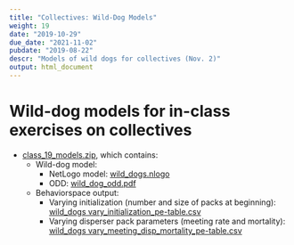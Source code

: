 ```yaml
---
title: "Collectives: Wild-Dog Models"
weight: 19
date: "2019-10-29"
due_date: "2021-11-02"
pubdate: "2019-08-22"
descr: "Models of wild dogs for collectives (Nov. 2)"
output: html_document
---
```

# Wild-dog models for in-class exercises on collectives

* [class_19_models.zip](/models/class_19/class_19_models.zip), which contains:
  * Wild-dog model: 
    * NetLogo model: [wild_dogs.nlogo](/models/class_19/wild_dogs.nlogo)
    * ODD:  [wild_dog_odd.pdf](/models/class_19/wild_dog_odd.pdf)
  * Behaviorspace output:
    * Varying initialization (number and size of packs at beginning): 
      [wild_dogs vary_initialization_pe-table.csv](/models/class_19/wild_dogs%20vary_initialization_pe-table.csv)
    * Varying disperser pack parameters (meeting rate and mortality): 
      [wild_dogs vary_meeting_disp_mortality_pe-table.csv](/models/class_19/wild_dogs%20vary_meeting_disp_mortality_pe-table.csv)
